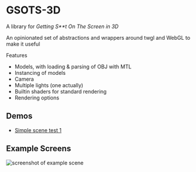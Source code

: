 # GSOTS-3D

A library for *Getting S&ast;&ast;t On The Screen in 3D*

An opinionated set of abstractions and wrappers around twgl and WebGL to make it useful 

Features
- Models, with loading & parsing of OBJ with MTL
- Instancing of models
- Camera
- Multiple lights (one actually)
- Builtin shaders for standard rendering
- Rendering options

## Demos

- [Simple scene test 1](https://code.benco.io/gsots3d/examples/test-1/)

## Example Screens

![screenshot of example scene](https://user-images.githubusercontent.com/14982936/251233104-d035beaf-c64e-4bb2-bc12-d0ff32084551.png)
